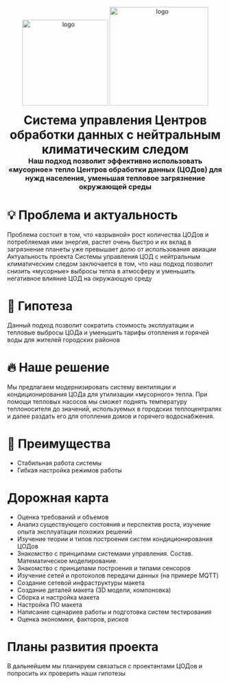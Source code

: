 <p align="center">
  <img width="200" src="https://github.com/Leonid27-07/Data_center_management_system_with_a_neutral_climate_footprint/blob/4381fb28c851c05335cbc266d7be1b59d0559c45/logo/logo_rosatom.png" alt="logo">
  <img height="230" src="https://github.com/Leonid27-07/Data_center_management_system_with_a_neutral_climate_footprint/blob/f0de945147554240cad0580164d15c0c71b1de07/logo/logo_sirius.png" alt="logo">
  <h1 align="center" style="margin: 0 auto 0 auto;">Система управления Центров обработки данных с нейтральным климатическим следом</h1>
  <h3 align="center" style="margin: 0 auto 0 auto;">Наш подход позволит эффективно использовать «мусорное» тепло Центров обработки данных (ЦОДов) для нужд населения, уменьшая тепловое загрязнение окружающей среды</h3>
</p>

# 💡 Проблема и актуальность
Проблема состоит в том, что «взрывной» рост количества ЦОДов и потребляемая ими энергия, растет очень быстро и их вклад в загрязнение планеты уже превышает долю от использования авиации
Актуальность проекта Системы управления ЦОД с нейтральным климатическим следом заключается в том, что наш подход позволит снизить «мусорные» выбросы тепла в атмосферу и уменьшить негативное влияние ЦОД на окружающую среду
# 🎯 Гипотеза
Данный подход позволит сократить стоимость эксплуатации и тепловые выбросы ЦОДа и уменьшить тарифы отопления и горячей воды для жителей городских районов

# 🔥 Наше решение
Мы предлагаем модернизировать систему вентиляции и кондиционирования ЦОДа для утилизации «мусорного» тепла. При помощи тепловых насосов мы сможет поднять температуру теплоносителя до значений, используемых в городских теплоцентралях и далее раздать его для отопления домов и горячего водоснабжения.

# 🎉 Преимущества

- Стабильная работа системы
- Гибкая настройка режимов работы

# Дорожная карта
- Оценка требований и объемов
- Анализ существующего состояния и перспектив роста, изучение опыта эксплуатации похожих решений
- Изучение теории и типов построения систем кондиционирования ЦОДов
- Знакомство с принципами системами управления. Состав. Математическое моделирование.
- Знакомство с принципами построения и типами сенсоров
- Изучение сетей и протоколов передачи данных (на примере MQTT)
- Создание сетевой инфраструктуры макета
- Создание деталей макета (3D модели, компоновка)
- Сборка и настройка макета
- Настройка ПО макета
- Написание сценариев работы и подготовка систем тестирования
- Оценка экономики, факторов, рисков
# Планы развития проекта
В дальнейшем мы планируем связаться с проектантами ЦОДов и попросить их проверить наши гипотезы
